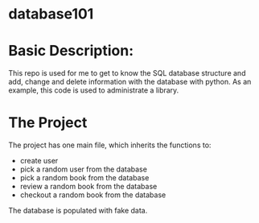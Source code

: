 # database101

# Basic Description:
This repo is used for me to get to know the SQL database structure and add, change and delete information with the database with python. As an example, this code is used to administrate a library.

# The Project
The project has one main file, which inherits the functions to:
- create user
- pick a random user from the database
- pick a random book from the database
- review a random book from the database
- checkout a random book from the database

The database is populated with fake data. 